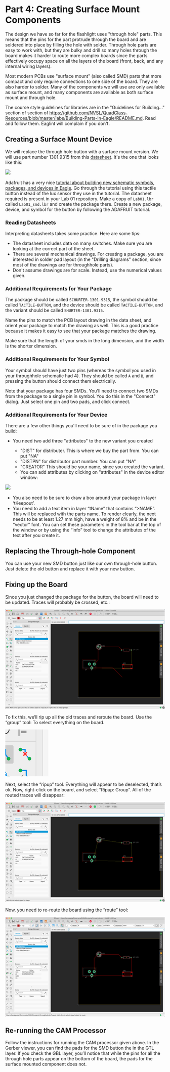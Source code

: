 # Part 4: Creating Surface Mount Components

The design we have so far for the flashlight uses "through hole" parts. This means that the pins for the part protrude through the board and are soldered into place by filling the hole with solder. Through hole parts are easy to work with, but they are bulky and drill so many holes through the board makes it harder to route more complex boards since the parts effectively occupy space on all the layers of the board (front, back, and any internal wiring layers).

Most modern PCBs use "surface mount" (also called SMD) parts that more compact and only require connections to one side of the board. They are also harder to solder. Many of the components we will use are only available as surface mount, and many components are available as both surface mount and through hole.

The course style guidelines for libraries are in the "Guidelines for Building..." section of section of https://github.com/NVSL/QuadClass-Resources/blob/master/labs/Building-Parts-In-Eagle/README.md.  Read and follow them.  Eaglint will complain if you don't.

## Creating a Surface Mount Device

We will replace the through hole button with a surface mount version. We will use part number 1301.9315 from this [datasheet](http://www.google.com/url?q=http%3A%2F%2Fwww.schurter.ch%2Fbundles%2Fsnceschurter%2Fepim%2F_ProdPool_%2FnewDS%2Fen%2Ftyp_6x6_mm_tact_switches.pdf&amp;sa=D&amp;sntz=1&amp;usg=AFQjCNHtExOlXG7xE7EsTttPKfa7a4eS0w). It's the one that looks like this:

![](images/smd1.jpg)

Adafruit has a very nice [tutorial about building new schematic symbols, packages, and devices in Eagle](https://www.google.com/url?q=https%3A%2F%2Flearn.adafruit.com%2Fktowns-ultimate-creating-parts-in-eagle-tutorial%2Fintroduction&amp;sa=D&amp;sntz=1&amp;usg=AFQjCNGsUFLtnS_nmz4ra63XcImFHoVf9A). Go through the tutorial using this tactile button instead of the lux sensor they use in the tutorial. The datasheet required is present in your Lab 01 repository. Make a copy of `Lab01.lbr` called `Lab01_smd.lbr` and create the package there. Create a new package, device, and symbol for the button by following the ADAFRUIT tutorial. 

### 

### Reading Datasheets
Interpreting datasheets takes some practice. Here are some tips:

* The datasheet includes data on many switches. Make sure you are looking at the correct part of the sheet.
* There are several mechanical drawings. For creating a package, you are interested in solder pad layout (in the "Drilling diagrams" section, since most of the drawings are for throughhole parts).
* Don't assume drawings are for scale. Instead, use the numerical values given.
### 

### Additional Requirements for Your Package
The package should be called `SCHURTER-1301.9315`, the symbol should be called `TACTILE-BUTTON`, and the device should be called `TACTILE-BUTTON`, and the variant should be called `SHURTER-1301.9315`.

Name the pins to match the PCB layout drawing in the data sheet, and orient your package to match the drawing as well. This is a good practice because it makes it easy to see that your package matches the drawing.

Make sure that the length of your smds in the long dimension, and the width is the shorter dimension.

### 

### Additional Requirements for Your Symbol
Your symbol should have just two pins (whereas the symbol you used in your throughhole schematic had 4). They should be called `A` and `B`, and pressing the button should connect them electrically.

Note that your package has four SMDs. You'll need to connect two SMDs from the package to a single pin in symbol. You do this in the "Connect" dialog. Just select one pin and two pads, and click connect.

### 

### Additional Requirements for Your Device
There are a few other things you'll need to be sure of in the package you build:

* You need two add three "attributes" to the new variant you created

	* "DIST" for distributer. This is where we buy the part from. You can put "NA"
	* "DISTPN" for distributor part number. You can put "NA"
	* "CREATOR" This should be your name, since you created the variant.
	* You can add attributes by clicking on "attributes" in the device editor window:

![](images/smd2.png)

* You also need to be sure to draw a box around your package in layer ‘tKeepout’.
* You need to add a text item in layer “tName” that contains “>NAME”. This will be replaced with the parts name. To render clearly, the next needs to be at least 1.27 mm high, have a weight of 8% and be in the “vector” font. You can set these parameters in the tool bar at the top of the window or by using the “info” tool to change the attributes of the text after you create it.
## 

## Replacing the Through-hole Component
You can use your new SMD button just like our own through-hole button. Just delete the old button and replace it with your new button.

## 

## Fixing up the Board
Since you just changed the package for the button, the board will need to be updated. Traces will probably be crossed, etc.:

![](images/sm3_new.png)

To fix this, we’ll rip up all the old traces and reroute the board. Use the “group” tool: To select everything on the board.

![](images/sm4_new.png)

Next, select the “ripup” tool. Everything will appear to be deselected, that’s ok. Now, right-click on the board, and select “Ripup: Group”. All of the routed traces will disappear:

![](images/sm5_new.png)

Now, you need to re-route the board using the “route” tool:

![](images/sm6_new.png)

## Re-running the CAM Processor
Follow the instructions for running the CAM processor given above. In the Gerber viewer, you can find the pads for the SMD button the in the GTL layer. If you check the GBL layer, you’ll notice that while the pins for all the through hole parts appear on the bottom of the board, the pads for the surface mounted component does not.    
